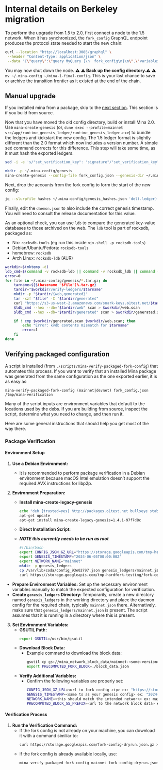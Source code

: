 # Internal details on Berkeley migration

To perform the upgrade from 1.5 to 2.0, first connect a node to the 1.5 network.
When it has synchronized, the `fork_config` GraphQL endpoint produces the
protocol state needed to start the new chain:

```sh
curl --location "http://localhost:3085/graphql" \
 --header "Content-Type: application/json" \
 --data "{\"query\":\"query MyQuery {\n  fork_config\n}\n\",\"variables\":{}}" | jq '.data.fork_config' > fork_config.json
```

You may now shut down the node. ⚠️ **⚠️ Back up the config directory.⚠️** ⚠️
`mv ~/.mina-config ~/mina-1-final-config`. This is your last chance to save or
archive the transition frontier as it existed at the end of the chain.

## Manual upgrade

If you installed mina from a package, skip to the
[next section](#verifying-packaged-configuration). This section is if you build
from source.

Now that you have moved the old config directory, build or install Mina 2.0. Use
`mina-create-genesis` (or,
`dune exec --profile=mainnet src/app/runtime_genesis_ledger/runtime_genesis_ledger.exe`)
to bundle the ledgers and kickstart the new config. The 1.5 ledger format is
slightly different than the 2.0 format which now includes a version number. A
simple sed command corrects for this difference. This step will take some time,
as it must hash the exported ledgers.

```sh
sed -i -e 's/"set_verification_key": "signature"/"set_verification_key": {"auth": "signature", "txn_version": "1"}/' fork_config.json

mkdir -p ~/.mina-config/genesis
mina-create-genesis --config-file fork_config.json --genesis-dir ~/.mina-config/genesis --hash-output-file ~/.mina-config/genesis_hashes.json
```

Next, drop the accounts from the fork config to form the start of the new
config:

```sh
jq --slurpfile hashes ~/.mina-config/genesis_hashes.json 'del(.ledger) | del(.epoch_data.staking.accounts) | del(.epoch_data.next.accounts) * $hashes[0]' fork_config.json > ~/.mina-config/daemon.json
```

Finally, edit the `daemon.json` to also include the correct genesis timestamp.
You will need to consult the release documentation for this value.

As an optional check, you can use `ldb` to compare the generated key-value
databases to those archived on the web. The `ldb` tool is part of rocksdb,
packaged as:

- Nix: `rocksdb.tools` (eg run this inside `nix-shell -p rocksdb.tools`)
- Debian/Ubuntu/Fedora: `rocksdb-tools`
- homebrew: `rocksdb`
- Arch Linux: `rocksdb-ldb` (AUR)

```sh
workdir=$(mktemp -d)
ldb_cmd=$(command -v rocksdb-ldb || command -v rocksdb_ldb || command -v ldb)
error=0
for file in ~/.mina-config/genesis/*.tar.gz; do
    tarname=${$(basename "$file")%.tar.gz}
    tardir="$workdir/verify-ledgers/$tarname"
    mkdir -p "$tardir/{web,generated}"
    tar -xzf "$file" -C "$tardir/generated"
    curl "https://s3-us-west-2.amazonaws.com/snark-keys.o1test.net/$tarname.tar.gz" | tar -xz -C "$tardir/web"
    $ldb_cmd --hex --db="$tardir/web" scan > $workdir/web.scan
    $ldb_cmd --hex --db="$tardir/generated" scan > $workdir/generated.scan

    if ! cmp $workdir/generated.scan $workdir/web.scan; then
        echo "Error: kvdb contents mismatch for $tarname"
        error=1
    fi
done
```

## Verifying packaged configuration

A script is installed (from `./scripts/mina-verify-packaged-fork-config`) that
automates this process. If you want to verify that an installed Mina package was
generated from the same configuration as the one exported earlier, it is as easy
as:

```
mina-verify-packaged-fork-config (mainnet|devnet) fork_config.json /tmp/mina-verification
```

Many of the script inputs are environment variables that default to the
locations used by the debs. If you are building from source, inspect the script,
determine what you need to change, and then run it.

Here are some general instructions that should help you get most of the way
there.

### Package Verification

#### Environment Setup

1. **Use a Debian Environment:**
   - It is recommended to perform package verification in a Debian environment
     because macOS Intel emulation doesn’t support the required AVX instructions
     for libp2p.

2. **Environment Preparation:**
   - **Install mina-create-legacy-genesis**

     ```bash
     echo "deb [trusted=yes] http://packages.o1test.net bullseye stable" > /etc/apt/sources.list.d/o1.list
     apt-get update
     apt-get install mina-create-legacy-genesis=1.4.1-97f7d8c

     ```

   - **Direct Installation Script:**
   - **_NOTE this currently needs to be run as root_**
     ```bash
     #!/bin/bash
     export CONFIG_JSON_GZ_URL="https://storage.googleapis.com/tmp-hardfork-testing/fork-config-3NLRTfY4kZyJtvaP4dFenDcxfoMfT3uEpkWS913KkeXLtziyVd15.json.gz"
     export GENESIS_TIMESTAMP="2024-06-05T00:00:00Z"
     export NETWORK_NAME="mainnet"
     mkdir -p genesis_ledgers
     cp /var/lib/coda/config_93e02797.json genesis_ledgers/mainnet.json
     curl https://storage.googleapis.com/tmp-hardfork-testing/fork-config-3NLRTfY4kZyJtvaP4dFenDcxfoMfT3uEpkWS913KkeXLtziyVd15.json.gz > config.json.gz && gunzip config.json.gz && mina-verify-packaged-fork-config mainnet config.json /workdir/verification
     ```

- **Prepare Environment Variables:** Set up the necessary environment variables
  manually to match the expected configuration for verification.
- **Create `genesis_ledgers` Directory:** Temporarily, create a new directory
  named `genesis_ledgers` in the working directory and place the daemon config
  for the required chain, typically `mainnet.json` there. Alternatively, make
  sure that `genesis_ledgers/mainnet.json` is present. The script assumes that
  it is running in a directory where this is present.

3. **Set Environment Variables:**
   - **GSUTIL Path:**
     ```bash
     export GSUTIL=/usr/bin/gsutil
     ```
   - **Download Block Data:**
     - Example command to download the block data:
       ```bash
       gsutil cp gs://mina_network_block_data/mainnet-<some-version>.json ./block_data.json
       export PRECOMPUTED_FORK_BLOCK=./block_data.json
       ```
   - **Verify Additional Variables:**
     - Confirm the following variables are properly set:
       ```bash
       CONFIG_JSON_GZ_URL=<url to fork config zip> ex: "https://storage.googleapis.com/fork-config-dryrun.json.gz"
       GENESIS_TIMESTAMP=<same ts as your genesis config> ex: "2024-05-03T00:00:00Z"
       NETWORK_NAME=<this should match the intended network> ex: mainnet
       PRECOMPUTED_BLOCK_GS_PREFIX=<url to the network block data> ex: "gs://mina_network_block_data/mainnet"
       ```

#### Verification Process

1. **Run the Verification Command:**
   - If the fork config is not already on your machine, you can download it with
     a command similiar to:
     ```bash
     curl https://storage.googleapis.com/fork-config-dryrun.json.gz > config.json.gz && gunzip config.json.gz && mina-verify-packaged-fork-config mainnet config.json /workdir/verification gs://mina_network_block_data/mainnet-pre-hf-dry-run-2
     ```
   - If the fork config is already available locally, use:
     ```bash
     mina-verify-packaged-fork-config mainnet fork-config-dryrun.json /tmp/mina-verification
     ```
